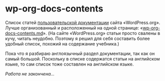 # wp-org-docs-contents
Список статей [пользовательской документации](https://wordpress.org/support/) сайта «WordPress.org». Лучше организованный и расположенный на одной странице: «[wp-org-docs-contents.md](all-categories.md)». (На сайте «WordPress.org» статьи просто свалены в кучу, читать неудобно. Поэтому я решил для себя составить более удобный список, похожий на содержание учебника.)

Пока что я разбираю англоязычный раздел документации, так как он самый большой. Поскольку в списке содержатся статьи на английском языке, то сам список тоже составлен на английском языке.

_Работа не закончена..._
